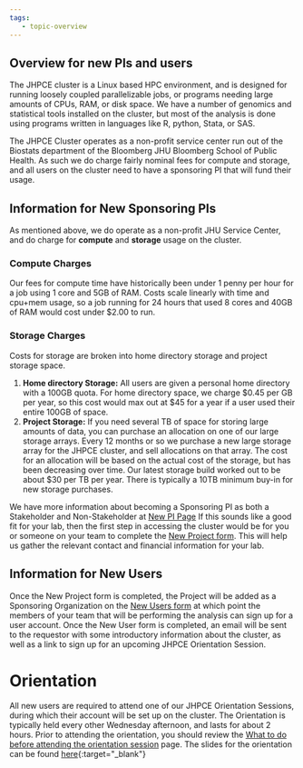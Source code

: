```yaml
---
tags:
   - topic-overview
---
```

## Overview for new PIs and users
The JHPCE cluster is a Linux based HPC environment, and is designed for running
loosely coupled parallelizable jobs, or programs needing large amounts of 
CPUs, RAM, or disk space.  We have a number of genomics and statistical tools
installed on the cluster, but most of the analysis is done using programs 
written in languages like R, python, Stata, or SAS.

The JHPCE Cluster operates as a non-profit service center run out of the 
Biostats department of the Bloomberg JHU Bloomberg School of Public Health. As 
such we do charge fairly nominal fees for compute and storage, and all
users on the cluster need to have a sponsoring PI that will fund their usage.
## Information for New Sponsoring PIs
As mentioned above, we do operate as a non-profit JHU Service Center, and do
charge for **compute** and **storage** usage on the cluster.  


### Compute Charges
Our fees for compute time have historically been under 1 penny per hour for a job using 1 core 
and 5GB of RAM.  Costs scale linearly with time and cpu+mem usage, so a job 
running for 24 hours that used 8 cores and 40GB of RAM would cost under $2.00 to run.


### Storage Charges
  Costs for storage are broken into home directory storage and project storage space. 
<br>
1. <b>Home directory Storage:</b> All users are given a personal home directory with a 100GB quota.  For home directory space, we charge $0.45 per GB per year, so this cost would max out at $45 for a year if a user used their entire 100GB of space.
2. <b>Project Storage:</b> If you need several TB of space for storing
large amounts of data, you can purchase an allocation on one of our large 
storage arrays.  Every 12 months or so we purchase a new large storage array 
for the JHPCE cluster, and sell allocations on that array. The cost for an 
allocation will be based on the actual cost of the storage, but has been 
decreasing over time.  Our latest storage build worked out to be about $30 
per TB per year.  There is typically a 10TB minimum buy-in for new storage 
purchases.

We have more information about becoming a Sponsoring PI as both a Stakeholder
and Non-Stakeholder at [New PI Page](new-pi.md)
If this sounds like a good fit for your lab, then the first step in accessing
the cluster would be for you or someone on your team to complete the 
[New Project form](new-pi-form.md).  This will help us gather the relevant contact and financial information for your lab.

## Information for New Users
Once the New Project form is completed, the Project will be added as a
Sponsoring Organization on the [New Users form](new-users-form.md)
at which point the members of your team that will be performing the analysis
can sign up for a user account.  Once the New User form is completed, an
email will be sent to the requestor with some introductory information
about the cluster, as well as a link to sign up for an upcoming JHPCE
Orientation Session.
# Orientation
All new users are required to attend one of our JHPCE Orientation
Sessions, during which their account will be set up on the cluster.  The
Orientation is typically held every other Wednesday afternoon, and lasts for
about 2 hours.  Prior to attending the orientation, you should review the
<A HREF="../orient/orientation-overview/">What to do before attending the orientation session</A> page.  The slides for the orientation can be found [here](https://docs.google.com/presentation/d/1elMSTUdKws7FLVFK7vVV_AErA4brNSPX/pub){:target="_blank"}

